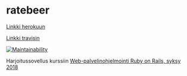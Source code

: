 # ratebeer

[Linkki herokuun](https://beersror.herokuapp.com/)

[Linkki travisin](https://travis-ci.org/pidrmasiin/ratebeer.svg?branch=master)

[![Maintainability](https://api.codeclimate.com/v1/badges/21f3c7e0d460369c4e1a/maintainability)](https://codeclimate.com/github/pidrmasiin/ratebeer/maintainability)

Harjoitussovellus kurssiin 
[Web-palvelinohjelmointi Ruby on Rails, syksy 2018](https://github.com/mluukkai/WebPalvelinohjelmointi2018/blob/master/wadror.md)
